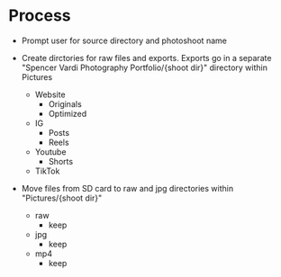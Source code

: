 # Process
- Prompt user for source directory and photoshoot name
- Create dirctories for raw files and exports. Exports go in a separate "Spencer Vardi Photography Portfolio/{shoot dir}" directory within Pictures
    - Website
        - Originals
        - Optimized
    - IG
        - Posts
        - Reels
    - Youtube
        - Shorts
    - TikTok

- Move files from SD card to raw and jpg directories within "Pictures/{shoot dir}"
    - raw
        - keep
    - jpg
        - keep
    - mp4
        - keep